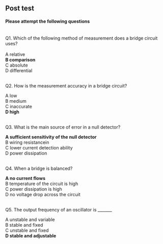 ## Post test
#### Please attempt the following questions

<br>
Q1. Which of the following method of measurement does a bridge circuit uses?<br><br>
A   relative<br>
<b>B   comparison</b><br>
C   absolute<br>
D   differential<br>
<br>

Q2. How is the measurement accuracy in a bridge circuit?<br>

A   low<br>
B   medium<br>
C   inaccurate<br>
<b>D   high</b><br><br>

Q3. What is the main source of error in a null detector?<br>
  
<b>A    sufficient sensitivity of the null detector</b><br>
B   wiring resistancein<br>
C   lower current detection ability<br>
D   power dissipation<br><br>

Q4. When a bridge is balanced?<br>
 
<b>A    no current flows</b><br>
B   temperature of the circuit is high<br>
C   power dissipation is high<br>
D   no voltage drop across the circuit<br><br>

Q5. The output frequency of an oscillator is _______<br>

A   unstable and variable<br>
B   stable and fixed<br>
C   unstable and fixed<br>
<b>D   stable and adjustable</b><br>
<br>



